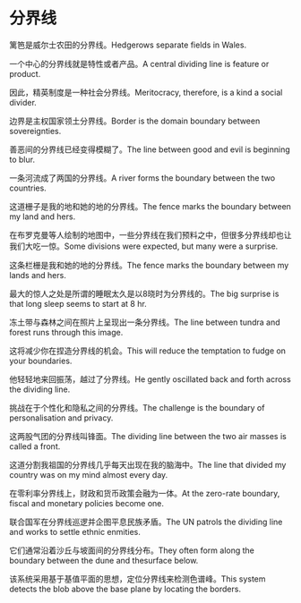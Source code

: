 # 分界线

<p><span class="chinese">篱笆是威尔士农田的分界线。</span><span class="english">Hedgerows separate fields in Wales.</span></p>

<p><span class="chinese">一个中心的分界线就是特性或者产品。</span><span class="english">A central dividing line is feature or product.</span></p>

<p><span class="chinese">因此，精英制度是一种社会分界线。</span><span class="english">Meritocracy, therefore, is a kind a social divider.</span></p>

<p><span class="chinese">边界是主权国家领土分界线。</span><span class="english">Border is the domain boundary between sovereignties.</span></p>

<p><span class="chinese">善恶间的分界线已经变得模糊了。</span><span class="english">The line between good and evil is beginning to blur.</span></p>

<p><span class="chinese">一条河流成了两国的分界线。</span><span class="english">A river forms the boundary between the two countries.</span></p>

<p><span class="chinese">这道栅子是我的地和她的地的分界线。</span><span class="english">The fence marks the boundary between my land and hers.</span></p>

<p><span class="chinese">在布罗克曼等人绘制的地图中，一些分界线在我们预料之中，但很多分界线却也让我们大吃一惊。</span><span class="english">Some divisions were expected, but many were a surprise.</span></p>

<p><span class="chinese">这条栏栅是我和她的地的分界线。</span><span class="english">The fence marks the boundary between my lands and hers.</span></p>

<p><span class="chinese">最大的惊人之处是所谓的睡眠太久是以8晓时为分界线的。</span><span class="english">The big surprise is that long sleep seems to start at 8 hr.</span></p>

<p><span class="chinese">冻土带与森林之间在照片上呈现出一条分界线。</span><span class="english">The line between tundra and forest runs through this image.</span></p>

<p><span class="chinese">这将减少你在捏造分界线的机会。</span><span class="english">This will reduce the temptation to fudge on your boundaries.</span></p>

<p><span class="chinese">他轻轻地来回振荡，越过了分界线。</span><span class="english">He gently oscillated back and forth across the dividing line.</span></p>

<p><span class="chinese">挑战在于个性化和隐私之间的分界线。</span><span class="english">The challenge is the boundary of personalisation and privacy.</span></p>

<p><span class="chinese">这两股气团的分界线叫锋面。</span><span class="english">The dividing line between the two air masses is called a front.</span></p>

<p><span class="chinese">这道分割我祖国的分界线几乎每天出现在我的脑海中。</span><span class="english">The line that divided my country was on my mind almost every day.</span></p>

<p><span class="chinese">在零利率分界线上，财政和货币政策会融为一体。</span><span class="english">At the zero-rate boundary, fiscal and monetary policies become one.</span></p>

<p><span class="chinese">联合国军在分界线巡逻并企图平息民族矛盾。</span><span class="english">The UN patrols the dividing line and works to settle ethnic enmities.</span></p>

<p><span class="chinese">它们通常沿着沙丘与坡面间的分界线分布。</span><span class="english">They often form along the boundary between the dune and thesurface below.</span></p>

<p><span class="chinese">该系统采用基于基值平面的思想，定位分界线来检测色谱峰。</span><span class="english">This system detects the blob above the base plane by locating the borders.</span></p>

